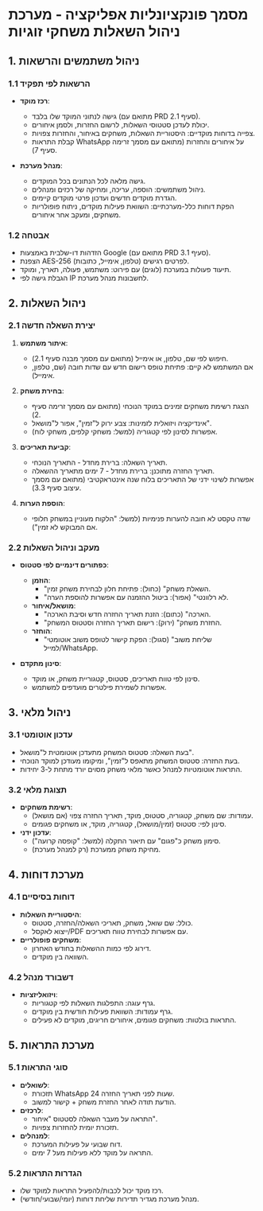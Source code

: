 # מסמך פונקציונליות אפליקציה - מערכת ניהול השאלות משחקי זוגיות  

## 1. ניהול משתמשים והרשאות  
### 1.1 הרשאות לפי תפקיד  
- **רכז מוקד**:  
  - גישה לנתוני המוקד שלו בלבד (מתואם עם PRD סעיף 2.1).  
  - יכולת לעדכן סטטוסי השאלות, לרשום החזרות, ולסמן איחורים.  
  - צפייה בדוחות מוקדיים: היסטוריית השאלות, משחקים באיחור, והחזרות צפויות.  
  - קבלת התראות WhatsApp על איחורים והחזרות (מתואם עם מסמך זרימה סעיף 7).  

- **מנהל מערכת**:  
  - גישה מלאה לכל הנתונים בכל המוקדים.  
  - ניהול משתמשים: הוספה, עריכה, ומחיקה של רכזים ומנהלים.  
  - הגדרת מוקדים חדשים ועדכון פרטי מוקדים קיימים.  
  - הפקת דוחות כלל-מערכתיים: השוואת פעילות מוקדים, ניתוח פופולריות משחקים, ומעקב אחר איחורים.  

### 1.2 אבטחה  
- הזדהות דו-שלבית באמצעות Google (מתואם עם PRD סעיף 3.1).  
- הצפנת AES-256 לפרטים רגישים (טלפון, אימייל, כתובות).  
- תיעוד פעולות במערכת (לוגים) עם פירוט: משתמש, פעולה, תאריך, ומוקד.  
- הגבלת גישה לפי IP לחשבונות מנהל מערכת.  

## 2. ניהול השאלות  
### 2.1 יצירת השאלה חדשה  
1. **איתור משתמש**:  
   - חיפוש לפי שם, טלפון, או אימייל (מתואם עם מסמך מבנה סעיף 2.1).  
   - אם המשתמש לא קיים: פתיחת טופס רישום חדש עם שדות חובה (שם, טלפון, אימייל).  

2. **בחירת משחק**:  
   - הצגת רשימת משחקים זמינים במוקד הנוכחי (מתואם עם מסמך זרימה סעיף 2).  
   - אינדיקציה ויזואלית לזמינות: צבע ירוק ל"זמין", אפור ל"מושאל".  
   - אפשרות לסינון לפי קטגוריה (למשל: משחקי קלפים, משחקי לוח).  

3. **קביעת תאריכים**:  
   - תאריך השאלה: ברירת מחדל - התאריך הנוכחי.  
   - תאריך החזרה מתוכנן: ברירת מחדל - 7 ימים מתאריך ההשאלה.  
   - אפשרות לשינוי ידני של התאריכים בלוח שנה אינטראקטיבי (מתואם עם מסמך עיצוב סעיף 3.3).  

4. **הוספת הערות**:  
   - שדה טקסט לא חובה להערות פנימיות (למשל: "הלקוח מעוניין במשחק חלופי אם המבוקש לא זמין").  

### 2.2 מעקב וניהול השאלות  
- **כפתורים דינמיים לפי סטטוס**:  
  - **הוזמן**:  
    - "השאלת משחק" (כחול): פתיחת חלון לבחירת משחק זמין.  
    - "לא רלוונטי" (אפור): ביטול ההזמנה עם אפשרות להוספת הערה.  
  - **מושאל/איחור**:  
    - "הארכה" (כתום): הזנת תאריך החזרה חדש וסיבת הארכה.  
    - "החזרת משחק" (ירוק): רישום תאריך החזרה וסטטוס המשחק.  
  - **הוחזר**:  
    - "שליחת משוב" (סגול): הפקת קישור לטופס משוב אוטומטי למייל/WhatsApp.  

- **סינון מתקדם**:  
  - סינון לפי טווח תאריכים, סטטוס, קטגוריית משחק, או מוקד.  
  - אפשרות לשמירת פילטרים מועדפים למשתמש.  

## 3. ניהול מלאי  
### 3.1 עדכון אוטומטי  
- בעת השאלה: סטטוס המשחק מתעדכן אוטומטית ל"מושאל".  
- בעת החזרה: סטטוס המשחק מתאפס ל"זמין", ומיקומו מעודכן למוקד הנוכחי.  
- התראות אוטומטיות למנהל כאשר מלאי משחק מסוים יורד מתחת ל-3 יחידות.  

### 3.2 תצוגת מלאי  
- **רשימת משחקים**:  
  - עמודות: שם משחק, קטגוריה, סטטוס, מוקד, תאריך החזרה צפוי (אם מושאל).  
  - סינון לפי: סטטוס (זמין/מושאל), קטגוריה, מוקד, או משחקים פגומים.  
- **עדכון ידני**:  
  - סימון משחק כ"פגום" עם תיאור התקלה (למשל: "קופסה קרועה").  
  - מחיקת משחק ממערכת (רק למנהל מערכת).  

## 4. מערכת דוחות  
### 4.1 דוחות בסיסיים  
- **היסטוריית השאלות**:  
  - כולל: שם שואל, משחק, תאריכי השאלה/החזרה, סטטוס.  
  - ייצוא לאקסל/PDF עם אפשרות לבחירת טווח תאריכים.  
- **משחקים פופולריים**:  
  - דירוג לפי כמות ההשאלות בחודש האחרון.  
  - השוואה בין מוקדים.  

### 4.2 דשבורד מנהל  
- **ויזואליזציות**:  
  - גרף עוגה: התפלגות השאלות לפי קטגוריות.  
  - גרף עמודות: השוואת פעילות חודשית בין מוקדים.  
  - התראות בולטות: משחקים פגומים, איחורים חריגים, מוקדים לא פעילים.  

## 5. מערכת התראות  
### 5.1 סוגי התראות  
- **לשואלים**:  
  - תזכורת WhatsApp 24 שעות לפני תאריך החזרה.  
  - הודעת תודה לאחר החזרת משחק + קישור למשוב.  
- **לרכזים**:  
  - התראה על מעבר השאלה לסטטוס "איחור".  
  - תזכורת יומית להחזרות צפויות.  
- **למנהלים**:  
  - דוח שבועי על פעילות המערכת.  
  - התראה על מוקד ללא פעילות מעל 7 ימים.  

### 5.2 הגדרות התראות  
- רכז מוקד יכול לכבות/להפעיל התראות למוקד שלו.  
- מנהל מערכת מגדיר תדירות שליחת דוחות (יומי/שבועי/חודשי).  

